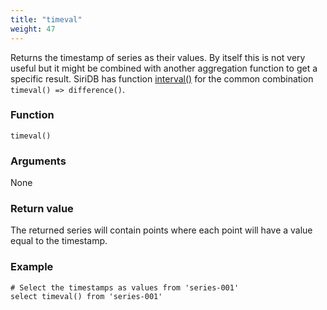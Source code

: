 ```yaml
---
title: "timeval"
weight: 47
---
```



Returns the timestamp of series as their values. By itself this is not very useful but it might be combined with another aggregation function to get a specific result.
SiriDB has function [interval()](../interval) for the common combination `timeval() => difference()`.

### Function

    timeval()

### Arguments

None

### Return value

The returned series will contain points where each point will have a value equal to the timestamp.

### Example

    # Select the timestamps as values from 'series-001'
    select timeval() from 'series-001'

